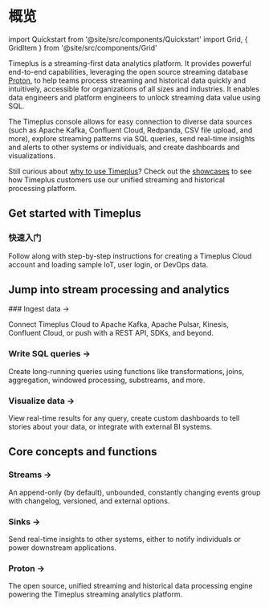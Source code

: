 # 概览

import Quickstart from '@site/src/components/Quickstart'
import Grid, { GridItem } from '@site/src/components/Grid'

Timeplus is a streaming-first data analytics platform. It provides powerful end-to-end capabilities, leveraging the open source streaming database [Proton](proton), to help teams process streaming and historical data quickly and intuitively, accessible for organizations of all sizes and industries. It enables data engineers and platform engineers to unlock streaming data value using SQL.

The Timeplus console allows for easy connection to diverse data sources (such as Apache Kafka, Confluent Cloud, Redpanda, CSV file upload, and more), explore streaming patterns via SQL queries, send real-time insights and alerts to other systems or individuals, and create dashboards and visualizations.

Still curious about [why to use Timeplus](why-timeplus)? Check out the [showcases](showcases) to see how Timeplus customers use our unified streaming and historical processing platform.

## Get started with Timeplus

<Quickstart href="/quickstart">

  <h3>快速入门</h3>

  <p>Follow along with step-by-step instructions for creating a Timeplus Cloud account and loading sample IoT, user login, or DevOps data.</p>

</Quickstart>

## Jump into stream processing and analytics

<Grid>
<GridItem href="/ingestion">
### Ingest data &rarr;

Connect Timeplus Cloud to Apache Kafka, Apache Pulsar, Kinesis, Confluent Cloud, or push with a REST API, SDKs, and beyond. </GridItem> <GridItem href="/query-syntax">
### Write SQL queries &rarr;

Create long-running queries using functions like transformations, joins, aggregation, windowed processing, substreams, and more. </GridItem> <GridItem href="/viz">
### Visualize data &rarr;

View real-time results for any query, create custom dashboards to tell stories about your data, or integrate with external BI systems. </GridItem> </Grid>

## Core concepts and functions

<Grid> <GridItem href="/working-with-streams">
### Streams &rarr;

An append-only (by default), unbounded, constantly changing events group with changelog, versioned, and external options. </GridItem> <GridItem href="/destination">
### Sinks &rarr;

Send real-time insights to other systems, either to notify individuals or power downstream applications. </GridItem> <GridItem href="/proton">
### Proton &rarr;

The open source, unified streaming and historical data processing engine powering the Timeplus streaming analytics platform. </GridItem> </Grid>
